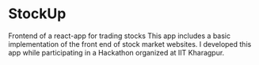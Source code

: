 # StockUp
Frontend of a react-app for trading stocks
This app includes a basic implementation of the front end of stock market websites.
I developed this app while participating in a Hackathon organized at IIT Kharagpur.
